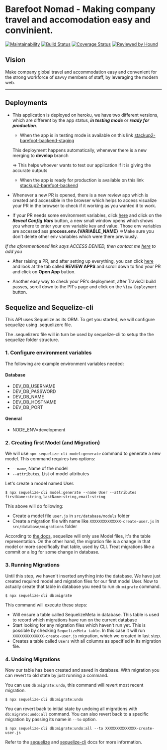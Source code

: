 # Barefoot Nomad - Making company travel and accomodation easy and convinient.
[![Maintainability](https://api.codeclimate.com/v1/badges/e4f2f989e61455bf391a/maintainability)](https://codeclimate.com/github/Stackup-Rwanda/stackup2-barefoot-backend/maintainability)   [![Build Status](https://travis-ci.org/Stackup-Rwanda/stackup2-barefoot-backend.svg?branch=develop)](https://travis-ci.org/Stackup-Rwanda/stackup2-barefoot-backend)
[![Coverage Status](https://coveralls.io/repos/github/Stackup-Rwanda/stackup2-barefoot-backend/badge.svg?branch=develop)](https://coveralls.io/github/Stackup-Rwanda/stackup2-barefoot-backend?branch=develop)
[![Reviewed by Hound](https://img.shields.io/badge/Reviewed_by-Hound-8E64B0.svg)](https://houndci.com)

## Vision

Make company global travel and accommodation easy and convenient for the strong workforce of savvy members of staff, by leveraging the modern web.

---

## Deployments

* This application is deployed on heroku, we have two different versions, which are different by the app status, *__in testing mode__* or *__ready for production__*.

    * When the app is in testing mode is available on this link [stackup2-barefoot-backend-staging](https://stackup2-barefoot-backend-stag.herokuapp.com/)

    This deployment happens automatically, whenever there is a new merging to __develop__ branch

    => This helps whoever wants to test our application if it is giving the accurate outputs

    * When the app is ready for production is available on this link [stackup2-barefoot-backend](https://stackup2-barefoot-backend.herokuapp.com/)

* Whenever a new PR is opened, there is a new review app which is created and accessible in the browser which helps to access visualize your PR in the browser to check if it working as you wanted it to work.

* If your PR needs some environment variables, click [here](https://dashboard.heroku.com/pipelines/45438218-0719-4c45-8d9f-50d610d24ed5/settings) and click on the *__Reveal Config Vars__* button, a new small window opens which shows you where to enter your env variable key and value. Those env variables are accessed ass __process.env.{VARIABLE_NAME}__
=>Make sure you don't delete other env variables which were there previously.

_If the aforementioned link says *ACCESS DENIED*, then contact me _[here](mailto:emmanuellamugi@gmail.com)_ to add you_

* After raising a PR, and after setting up everything, you can click [here](https://dashboard.heroku.com/pipelines/45438218-0719-4c45-8d9f-50d610d24ed5/) and look at the tab called __REVIEW APPS__ and scroll down to find your PR and click on __Open App__ button.

* Another easy way to check your PR's deployment, after TravisCI build passes, scroll down to the PR's page and click on the `View Deployment` button.

## Sequelize and Sequelize-cli

This API uses Sequelize as its ORM. To get you started, we will configure sequelize using .sequelizerc file.

The .sequelizerc file will in turn be used by sequelize-cli to setup the the sequelize folder structure.

### 1. Configure environment variables

The following are example environment variables needed:

#### Database

* DEV_DB_USERNAME
* DEV_DB_PASSWORD
* DEV_DB_NAME
* DEV_DB_HOSTNAME
* DEV_DB_PORT

#### General

* NODE_ENV=development

### 2. Creating first Model (and Migration)

We will use `npm sequelize-cli model:generate` command to generate a new model. This command requires two options:

* `--name`, Name of the model
* `--attributes`, List of model attributes

Let's create a model named User.

`$ npx sequelize-cli model:generate --name User --attributes firstName:string,lastName:string,email:string`

This above will do following:

* Create a model file `user.js` in `src/database/models` folder
* Create a migration file with name like `XXXXXXXXXXXXXX-create-user.js` in `src/database/migrations` folder

According to [the docs](https://sequelize.org/v5/manual/migrations.html), sequelize will only use Model files, it's the table representation. On the other hand, the migration file is a change in that model or more specifically that table, used by CLI. Treat migrations like a commit or a log for some change in database.

### 3. Running Migrations

Until this step, we haven't inserted anything into the database. We have just created required model and migration files for our first model User. Now to actually create that table in database you need to run `db:migrate` command.

`$ npx sequelize-cli db:migrate`

This command will execute these steps:

* Will ensure a table called SequelizeMeta in database. This table is used to record which migrations have run on the current database
* Start looking for any migration files which haven't run yet. This is possible by checking `SequelizeMeta table`. In this case it will run `XXXXXXXXXXXXXX-create-user.js` migration, which we created in last step.
* Creates a table called `Users` with all columns as specified in its migration file.

### 4. Undoing Migrations

Now our table has been created and saved in database. With migration you can revert to old state by just running a command.

You can use `db:migrate:undo`, this command will revert most recent migration.

`$ npx sequelize-cli db:migrate:undo`

You can revert back to initial state by undoing all migrations with `db:migrate:undo:all` command. You can also revert back to a specific migration by passing its name in `--to` option.

`$ npx sequelize-cli db:migrate:undo:all --to XXXXXXXXXXXXXX-create-user.js`

Refer to the [sequelize](https://sequelize.org/v5/) and [sequelize-cli](https://github.com/sequelize/cli/tree/master/docs) docs for more information.
